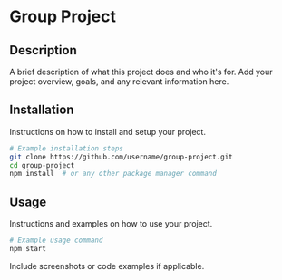 # Group Project

## Description
A brief description of what this project does and who it's for. Add your project overview, goals, and any relevant information here.

## Installation
Instructions on how to install and setup your project.

```bash
# Example installation steps
git clone https://github.com/username/group-project.git
cd group-project
npm install  # or any other package manager command
```

## Usage
Instructions and examples on how to use your project.

```bash
# Example usage command
npm start
```

Include screenshots or code examples if applicable.

